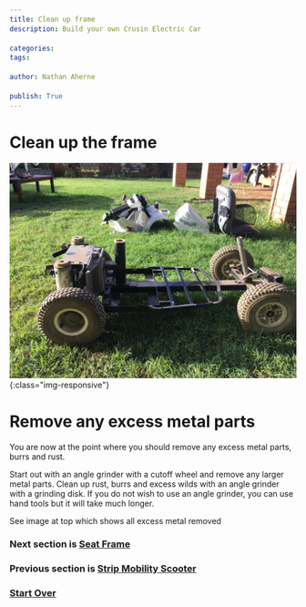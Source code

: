 ```yaml
---
title: Clean up frame
description: Build your own Crusin Electric Car

categories:
tags:

author: Nathan Aherne

publish: True
---
```


# Clean up the frame

![Banner image](banner.jpg){:class="img-responsive"}

# Remove any excess metal parts

You are now at the point where you should remove any excess metal parts, burrs and rust. 

Start out with an angle grinder with a cutoff wheel and remove any larger metal parts. Clean up rust, burrs and excess wilds with an angle grinder with a grinding disk. If you do not wish to use an angle grinder, you can use hand tools but it will take much longer.

See image at top which shows all excess metal removed

### Next section is [Seat Frame](/cruisin/diy/steering/index.html)

### Previous section is [Strip Mobility Scooter](/cruisin/diy/strip-mobility-scooter/index.html)

### [Start Over](/cruisin/diy/index.html)